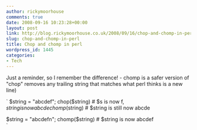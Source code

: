 ```yaml
---
author: rickymoorhouse
comments: true
date: 2008-09-16 10:23:28+00:00
layout: post
link: http://blog.rickymoorhouse.co.uk/2008/09/16/chop-and-chomp-in-perl/
slug: chop-and-chomp-in-perl
title: Chop and chomp in perl
wordpress_id: 1445
categories:
- Tech
---
```


Just a reminder, so I remember the difference! - chomp is a safer version of "chop" removes any trailing string that matches what perl thinks is a new line)


`
$string = "abcdef";  
chop($string) # $s is now f, $string is now abcde  
chomp($string) # $string is still now abcde  
  
$string = "abcdefn";  
chomp($string) # $string is now abcdef  
`
